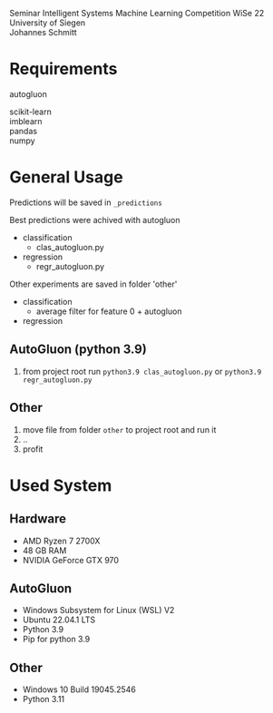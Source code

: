 Seminar Intelligent Systems Machine Learning Competition WiSe 22  
University of Siegen  
Johannes Schmitt

# Requirements
autogluon  
	
scikit-learn  
imblearn  
pandas  
numpy  

# General Usage
Predictions will be saved in `_predictions`

Best predictions were achived with autogluon
- classification
	- clas_autogluon.py
- regression
	- regr_autogluon.py


Other experiments are saved in folder 'other'
- classification
	- average filter for feature 0 + autogluon
- regression


## AutoGluon (python 3.9)
1. from project root run `python3.9 clas_autogluon.py` or `python3.9 regr_autogluon.py`

## Other
1. move file from folder `other` to project root and run it
2. ..
3. profit
	
# Used System
## Hardware
- AMD Ryzen 7 2700X
- 48 GB RAM
- NVIDIA GeForce GTX 970

## AutoGluon
- Windows Subsystem for Linux (WSL) V2
- Ubuntu 22.04.1 LTS
- Python 3.9
- Pip for python 3.9

## Other
- Windows 10 Build 19045.2546
- Python 3.11
